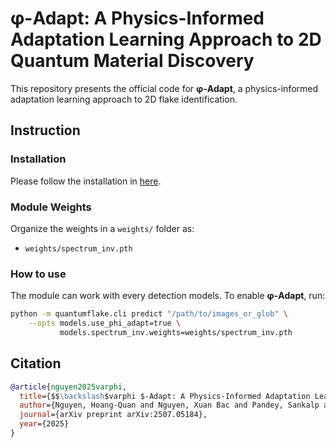 # φ-Adapt: A Physics-Informed Adaptation Learning Approach to 2D Quantum Material Discovery

This repository presents the official code for **φ-Adapt**, a physics-informed adaptation learning approach to 2D flake identification.

## Instruction

### Installation

Please follow the installation in [here](https://github.com/uark-cviu/quantumflake?tab=readme-ov-file#installation).

### Module Weights

Organize the weights in a `weights/` folder as:
- `weights/spectrum_inv.pth`

### How to use

The module can work with every detection models. To enable **φ-Adapt**, run:
```bash
python -m quantumflake.cli predict "/path/to/images_or_glob" \
    --opts models.use_phi_adapt=true \
           models.spectrum_inv.weights=weights/spectrum_inv.pth
```

## Citation

```bibtex
@article{nguyen2025varphi,
  title={$$\backslash$varphi $-Adapt: A Physics-Informed Adaptation Learning Approach to 2D Quantum Material Discovery},
  author={Nguyen, Hoang-Quan and Nguyen, Xuan Bac and Pandey, Sankalp and Faltermeier, Tim and Borys, Nicholas and Churchill, Hugh and Luu, Khoa},
  journal={arXiv preprint arXiv:2507.05184},
  year={2025}
}
```
